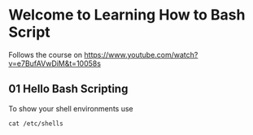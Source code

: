 # Welcome to Learning How to Bash Script

Follows the course on https://www.youtube.com/watch?v=e7BufAVwDiM&t=10058s

## 01 Hello Bash Scripting
To show your shell environments use 

    cat /etc/shells




